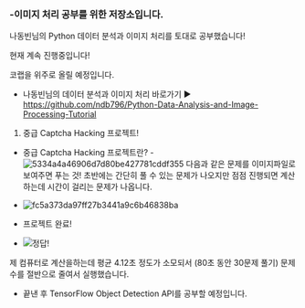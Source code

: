 ### -이미지 처리 공부를 위한 저장소입니다.

나동빈님의 Python 데이터 분석과 이미지 처리를 토대로 공부했습니다!

현재 계속 진행중입니다!

코랩을 위주로 올릴 예정입니다.


- 나동빈님의 데이터 분석과 이미지 처리 바로가기 ▶ https://github.com/ndb796/Python-Data-Analysis-and-Image-Processing-Tutorial


1. 중급 Captcha Hacking 프로젝트!
  - 중급 Captcha Hacking 프로젝트란?
  -![5334a4a46906d7d80be427781cddf355](https://user-images.githubusercontent.com/68139415/117544186-31dcd280-b05b-11eb-90bf-1278cbf87b86.png)
다음과 같은 문제를 이미지파일로 보여주면 푸는 것!
초반에는 간단히 풀 수 있는 문제가 나오지만 점점 진행되면 계산하는데 시간이 걸리는 문제가 나옵니다. 
  - ![fc5a373da97ff27b3441a9c6b46838ba](https://user-images.githubusercontent.com/68139415/117544181-2689a700-b05b-11eb-8c40-22adc2d0b008.png)
 

- 프로젝트 완료!

- ![정답!](https://user-images.githubusercontent.com/68139415/117444255-2b276000-af74-11eb-8cc8-e393ee749d31.PNG)

제 컴퓨터로 계산을하는데 평균 4.12초 정도가 소모되서 (80초 동안 30문제 풀기) 문제 수를 절반으로 줄여서 실행했습니다.



- 끝낸 후 TensorFlow Object Detection API를 공부할 예정입니다.
